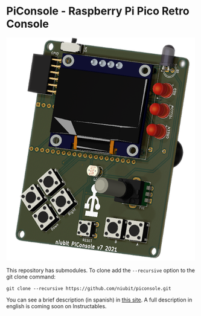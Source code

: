 # PiConsole - Raspberry Pi Pico Retro Console

![PiConsole render](images/piconsole_v7.png)

This repository has submodules. To clone add the `--recursive` option to the git clone command:

```
git clone --recursive https://github.com/niubit/piconsole.git
```

You can see a brief description (in spanish) in [this site](https://niubitbox.niubit.es/docs/niubitbox005/). A full description in english is coming soon on Instructables.

